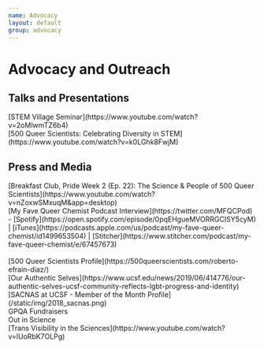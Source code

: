 ```yaml
---
name: Advocacy
layout: default
group: advocacy
---
```


<!-- <img src="/static/img/Giving_microed_talk.jpg" class="img-responsive center-block" alt="Giving a talk about recent developments in electron crystallography, February 2014"/> -->

<h1 class="text-center">Advocacy and Outreach</h1>

<!-- <h2 class="text-left">Diversity and Outreach</h2> -->
<h2 class="text-center">Talks and Presentations</h2>
[STEM Village Seminar](https://www.youtube.com/watch?v=2oMlwmTZ6b4)
<br>
[500 Queer Scientists: Celebrating Diversity in STEM](https://www.youtube.com/watch?v=k0LGhk8FwjM)

<h2 class="text-left">Press and Media</h2>
[Breakfast Club, Pride Week 2 (Ep. 22): The Science & People of 500 Queer Scientists](https://www.youtube.com/watch?v=nZoxwSMxuqM&app=desktop)
<br>
[My Fave Queer Chemist Podcast Interview](https://twitter.com/MFQCPod) - [Spotify](https://open.spotify.com/episode/0pqEHgueMVORRGCISY5cyM) |
[iTunes](https://podcasts.apple.com/us/podcast/my-fave-queer-chemist/id1499653504) |
[Stitcher](https://www.stitcher.com/podcast/my-fave-queer-chemist/e/67457673)
<br>
<br>
[500 Queer Scientists Profile](https://500queerscientists.com/roberto-efrain-diaz/)
<br>
[Our Authentic Selves](https://www.ucsf.edu/news/2019/06/414776/our-authentic-selves-ucsf-community-reflects-lgbt-progress-and-identity)
<br>
[SACNAS at UCSF - Member of the Month Profile](/static/img/2018_sacnas.png)
<br>
GPQA Fundraisers
<br>
Out in Science
<br>
[Trans Visibility in the Sciences](https://www.youtube.com/watch?v=lUoRbK7OLPg)
<br>
</p>
